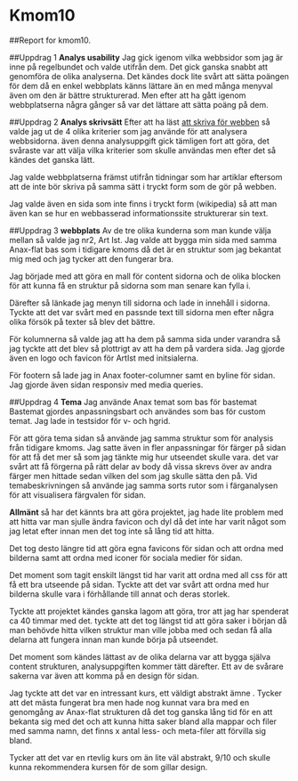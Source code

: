 Kmom10
===============================

##Report for kmom10.

##Uppdrag 1
__Analys usability__
Jag gick igenom vilka webbsidor som jag är inne på regelbundet och valde utifrån dem.
Det gick ganska snabbt att genomföra de olika analyserna.
Det kändes dock lite svårt att sätta poängen för dem då en enkel webbplats känns lättare än en med många menyval även om den är bättre strukturerad.
Men efter att ha gått igenom webbplatserna några gånger så var det lättare att sätta poäng på dem.

##Uppdrag 2
__Analys skrivsätt__
Efter att ha läst [att skriva för webben](https://www.iis.se/lar-dig-mer/guider/hur-man-skriver-for-webben/) så valde jag ut de 4 olika kriterier som jag använde för att analysera webbsidorna.
även denna analysuppgift gick tämligen fort att göra, det svåraste var att välja vilka kriterier som skulle användas men efter det så kändes det ganska lätt.

Jag valde webbplatserna främst utifrån tidningar som har artiklar eftersom att de inte bör skriva på samma sätt i tryckt form som de gör på webben.

Jag valde även en sida som inte finns i tryckt form (wikipedia) så att man även kan se hur en webbasserad informationssite strukturerar sin text.



##Uppdrag 3
__webbplats__
Av de tre olika kunderna som man kunde välja mellan så valde jag nr2, Art Ist.
Jag valde att bygga min sida med samma Anax-flat bas som i tidigare kmoms då
det är en struktur som jag bekantat mig med och jag tycker att den fungerar bra.

Jag började med att göra en mall för content sidorna och de olika blocken för att kunna få en struktur på sidorna som man senare kan fylla i.

Därefter så länkade jag menyn till sidorna och lade in innehåll i sidorna. Tyckte att det var svårt med en passnde text till sidorna men efter några olika försök på texter så blev det bättre.

För kolumnerna så valde jag att ha dem på samma sida under varandra så jag tyckte att det blev så plottrigt av att ha dem på vardera sida.
Jag gjorde även en logo och favicon för ArtIst med initsialerna.

För footern så lade jag in Anax footer-columner samt en byline för sidan.
Jag gjorde även sidan responsiv med media queries.




##Uppdrag 4
__Tema__
Jag använde Anax temat som bas för bastemat
Bastemat gjordes anpassningsbart och användes som bas för custom temat.
Jag lade in testsidor för v- och hgrid.

För att göra tema sidan så använde jag samma struktur som för analysis från tidigare kmoms.
Jag satte även in fler anpassningar för färger på sidan för att få det mer så som jag tänkte mig hur utseendet skulle vara. det var svårt att få förgerna på rätt delar av body då vissa skrevs över av andra färger men hittade sedan vilken del som jag skulle sätta den på.
Vid temabeskrivningen så använde jag samma sorts rutor som i färganalysen för att
visualisera färgvalen för sidan.


__Allmänt__ så har det kännts bra att göra projektet, jag hade lite problem med att hitta var man sjulle ändra favicon och dyl då det inte har varit något som jag letat efter innan men det tog inte så lång tid att hitta.

Det tog desto längre tid att göra egna favicons för sidan och att ordna med bilderna samt att ordna med iconer för sociala medier för sidan.

Det moment som tagit enskilt längst tid har varit att ordna med all css för att få ett bra utseende på sidan. Tyckte att det var svårt att ordna med hur bilderna skulle vara i förhållande till annat och deras storlek.

Tyckte att projektet kändes ganska lagom att göra, tror att jag har spenderat ca 40 timmar med det.
tyckte att det tog längst tid att göra saker i början då man behövde hitta vilken struktur man ville jobba med och sedan få alla delarna att fungera innan man kunde börja på utseendet.

Det moment som kändes lättast av de olika delarna var att bygga själva content strukturen, analysuppgiften kommer tätt därefter.
Ett av de svårare sakerna var även att komma på en design för sidan.

Jag tyckte att det var en intressant kurs, ett väldigt abstrakt ämne .
Tycker att det mästa fungerat bra men hade nog kunnat vara bra med en genomgång av Anax-flat strukturen då det tog ganska lång tid för en att bekanta sig med det och att kunna hitta saker bland alla mappar och filer med samma namn, det finns x antal less- och meta-filer att förvilla sig bland.

Tycker att det var en rtevlig kurs om än lite väl abstrakt, 9/10 och skulle kunna rekommendera kursen för de som gillar design.
